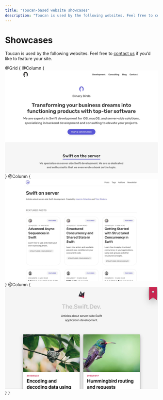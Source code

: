 ```yaml
---
title: "Toucan-based website showcases"
description: "Toucan is used by the following websites. Feel free to contact us if you’d like to feature your site."
---
```



# Showcases

Toucan is used by the following websites. Feel free to [contact us](/contact/) if you’d like to feature your site.

@Grid {
    @Column {
        [
            ![Binary Birds](./assets/binarybirds.jpg)
        ](https://binarybirds.com/)
    }
    @Column {
        [
            ![Swift on Server](./assets/swiftonserver.jpg)
        ](https://swiftonserver.com/)
    }
    @Column {
        [
            ![The.Swift.Dev](./assets/theswiftdev.jpg)
        ](https://theswiftdev.com/)
    }
}
